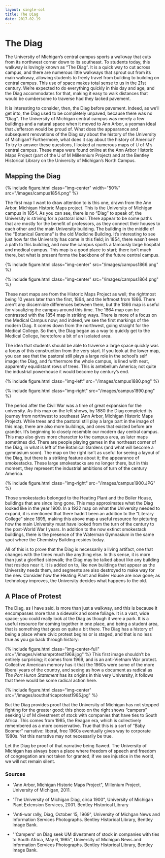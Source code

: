 ```yaml
---
layout: single-col
title: The Diag
date: 2017-02-19
---
```

# The Diag

The University of Michigan’s central campus sports a walkway that cuts from its northwest corner down to its southeast. To students today, this walkway is lovingly known as “The Diag”. It is a quick way to cut across campus, and there are numerous little walkways that sprout out from its main walkway, allowing students to freely travel from building to building on central campus. This use of space makes total sense to us in the 21st century. We’re expected to do everything quickly in this day and age, and the Diag accommodates for that, making it easy to walk distances that would be cumbersome to traverse had they lacked pavement.

It is interesting to consider, then, the Diag before pavement. Indeed, as we’ll get into, the Diag used to be completely unpaved, because there was no “Diag”. The University of Michigan central campus was merely a few buildings and a natural space when it moved to Ann Arbor, a yeoman ideal that Jefferson would be proud of. What does the appearance and subsequent renovations of the Diag say about the history of the University of Michigan? Furthermore, what does it say about the history of America? To try to answer these questions, I looked at numerous maps of U of M’s central campus. These maps were found online at the Ann Arbor Historic Maps Project (part of the U of M Millennium Project) and at the Bentley Historical Library on the University of Michigan’s North Campus.

## Mapping the Diag

 {% include figure.html class="img-center" width="50%" src="/images/campus1854.png" %}

The first map I want to draw attention to is this one, drawn from the Ann Arbor, Michigan Historic Maps project. This is the University of Michigan campus in 1854. As you can see, there is no “Diag” to speak of; the University is striving for a pastoral ideal. There appear to be some paths that are mostly for the benefit of professors, as they connect their houses to each other and the main University building. The building in the middle of the “Botanical Gardens” is the old Medicine Building. It’s interesting to see just how far the University has come in this field; in 1854, there wasn’t even a path to this building, and now the campus sports a famously large hospital and medical campus. This map is a good place to start; there isn’t much there, but what is present forms the backbone of the future central campus.

 {% include figure.html class="img-center" src="/images/campus1866.png" %}

 {% include figure.html class="img-center" src="/images/campus1864.png" %}

These next maps are from the Historic Maps Project as well; the rightmost being 10 years later than the first, 1864, and the leftmost from 1866. There aren’t any discernible differences between them, but the 1866 map is useful for visualizing the campus around this time. The 1864 map can be contrasted with the 1854 map in striking ways. There is more of a focus on the Medical Campus now; and indeed, we see the first markings of the modern Diag. It comes down from the northwest, going straight for the Medical College. So then, the Diag began as a way to quickly get to the Medical College, heretofore a bit of an isolated area.

The idea that students should be able to traverse a large space quickly was a focus of this construction from the very start. If you look at the lower map, you can see that the pastoral still plays a large role in the school’s self image; the Diag, and furthermore the whole campus, is lined with neat, apparently equidistant rows of trees. This is antebellum America; not quite the industrial powerhouse it would become by century’s end.

 {% include figure.html class="img-left" src="/images/campus1880.png" %}
 
 {% include figure.html class="img-right" src="/images/campus1890.png" %}

The period after the Civil War was a time of great expansion for the university. As this map on the left shows, by 1880 the Diag completed its journey from northwest to southeast (Ann Arbor, Michigan Historic Maps Project). While trees and the pastoral still play a large part in the image of this map, there are also more buildings, and ones that existed before are grander. It’s beginning to closely resemble our modern day central campus. This map also gives more character to the campus area, as later maps sometimes did. There are people playing games in the northeast corner of the Diag, in what is left of the Botanical Gardens (and what will become a gymnasium soon). The map on the right isn’t as useful for seeing a layout of the Diag, but there is a striking feature about it; the appearance of smokestacks. These large smokestacks are no longer there, but in this moment, they represent the industrial ambitions of turn of the century America.

 {% include figure.html class="img-right" src="/images/campus1900.JPG" %}

Those smokestacks belonged to the Heating Plant and the Boiler House, buildings that are since long gone. This map approximates what the Diag looked like in the year 1900. In a 1922 map on what the University needed to expand, it is mentioned that there hadn’t been an addition to the “Literary College” since 1895, making this above map a useful resource for picturing how the main University must have looked from the turn of the century to the post-World War I years. In addition to the now extinct smokestack buildings, there is the presence of the Waterman Gymnasium in the same spot where the Chemistry Building resides today.

All of this is to prove that the Diag is necessarily a living artifact, one that changes with the times much like anything else. In this sense, it is more than just a glorified sidewalk; the Diag may be talked about like any building that resides near it. It is added on to, like new buildings that appear as the University needs them, and segments are also destroyed to make way for the new. Consider how the Heating Plant and Boiler House are now gone; as technology improves, the University decides what happens to the old.

## A Place of Protest

The Diag, as I have said, is more than just a walkway, and this is because it encompasses more than a sidewalk and some foliage. It is a vast, wide space; you could really look at the Diag as though it were a park. It is a useful resource for coming together in one place, and being a student area, that is something that goes on quite a bit there. The Diag has a history of being a place where civic protest begins or is staged, and that is no less true as you go back through history:

 {% include figure.html class="img-center-full" src="/images/vietnamprotest1969.jpg" %}
This first image shouldn’t be entirely surprising; it comes from 1969, and is an anti-Vietnam War protest. Collective American memory has it that the 1960s were some of the more liberal years of the country, and seeing as how a document as radical as _The Port Huron Statement_ has its origins in this very University, it follows that there would be some radical action here. 

 {% include figure.html class="img-center" src="/images/southafricaprotest1985.jpg" %}

But the Diag provides proof that the University of Michigan has not stopped fighting for the greater good; this photo on the right shows “campers” seeking U of M divestment of stock with companies that have ties to South Africa. This comes from 1985, the Reagan era, which is collectively remembered as a more conservative. True that this is a sort of “Baby Boomer” narrative: liberal, free 1960s eventually gives way to corporate 1980s. Yet this narrative may not necessarily be true.

 Let the Diag be proof of that narrative being flawed. The University of Michigan has always been a place where freedom of speech and freedom of congregation are not taken for granted; if we see injustice in the world, we will not remain silent.


### Sources

- "Ann Arbor, Michigan Historic Maps Project", Millenium Project, University of Michigan, 2011. 

- "The University of Michigan Diag, circa 1900", University of Michigan Plant Extension Services, 2001. Bentley Historical Library

- "Anti-war rally, Diag, October 15, 1969", University of Michgan News and Information Services Photographs. Bentley Historical Library, Bentley Image Bank.

- "'Campers' on Diag seek UM divestment of stock in companies with ties to South Africa, May 6, 1985", University of Michigan News and Information Services Photographs. Bentley Historical Library, Bentley Image Bank.

 
